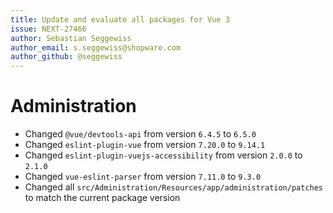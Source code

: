 ```yaml
---
title: Update and evaluate all packages for Vue 3
issue: NEXT-27466
author: Sebastian Seggewiss
author_email: s.seggewiss@shopware.com
author_github: @seggewiss
---
```

# Administration
* Changed `@vue/devtools-api` from version `6.4.5` to `6.5.0`
* Changed `eslint-plugin-vue` from version `7.20.0` to `9.14.1`
* Changed `eslint-plugin-vuejs-accessibility` from version `2.0.0` to `2.1.0`
* Changed `vue-eslint-parser` from version `7.11.0` to `9.3.0`
* Changed all `src/Administration/Resources/app/administration/patches` to match the current package version
